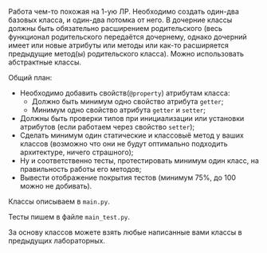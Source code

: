 Работа чем-то похожая на 1-ую ЛР.
Необходимо создать один-два базовых класса, и один-два потомка от него.
В дочерние классы должны быть обязательно расширением родительского (весь функционал родительского передаётся дочернему,
однако дочерний имеет или новые атрибуты или методы или как-то расширяется предыдущие метод(ы) родительского класса).
Можно использовать абстрактные классы.

Общий план:
* Необходимо добавить свойств(`@property`) атрибутам класса:
  * Должно быть минимум одно свойство атрибута `getter`;
  * Минимум одно свойство атрибута `getter` и `setter`;
* Должны быть проверки типов при инициализации или установки атрибутов (если работаем через свойство `setter`);
* Сделать минимум один статические и классовыё метод у ваших классов (возможно что они не будут оптимально подходить 
архитектуре, ничего страшного);
* Ну и соответственно тесты, протестировать минимум один класс, на правильность работы его методов;
* Вывести отображение покрытия тестов (минимум 75%, до 100 можно не добивать).

Классы описываем в `main.py`.

Тесты пишем в файле `main_test.py`.

За основу классов можете взять любые написанные вами классы в предыдущих лабораторных.
